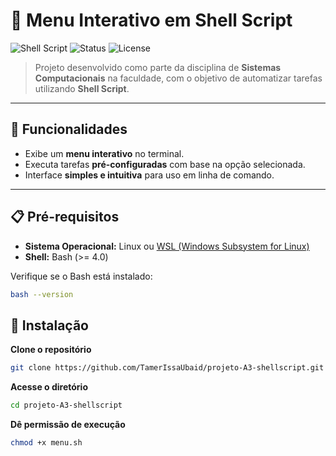 # 📌 Menu Interativo em Shell Script

![Shell Script](https://img.shields.io/badge/Shell_Script-Bash-green?logo=gnu-bash&logoColor=white)
![Status](https://img.shields.io/badge/Status-%20Completo-yellow)
![License](https://img.shields.io/badge/License-MIT-blue)

> Projeto desenvolvido como parte da disciplina de **Sistemas Computacionais** na faculdade, com o objetivo de automatizar tarefas utilizando **Shell Script**.

---

## 🚀 Funcionalidades

- Exibe um **menu interativo** no terminal.  
- Executa tarefas **pré-configuradas** com base na opção selecionada.  
- Interface **simples e intuitiva** para uso em linha de comando.

---

## 📋 Pré-requisitos

- **Sistema Operacional:** Linux ou [WSL (Windows Subsystem for Linux)](https://learn.microsoft.com/pt-br/windows/wsl/install)  
- **Shell:** Bash (>= 4.0)

Verifique se o Bash está instalado:
```bash
bash --version

````
## 🔧 Instalação

**Clone o repositório**
```bash
git clone https://github.com/TamerIssaUbaid/projeto-A3-shellscript.git

```
**Acesse o diretório**
```bash
cd projeto-A3-shellscript

```
**Dê permissão de execução**
```bash
chmod +x menu.sh

